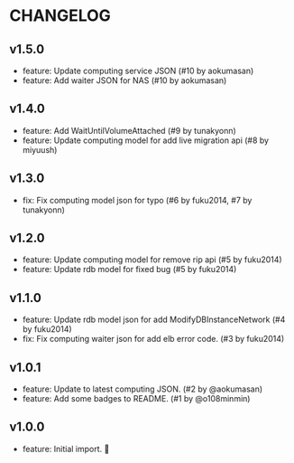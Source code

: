 
# CHANGELOG

## v1.5.0

* feature: Update computing service JSON (#10 by aokumasan)
* feature: Add waiter JSON for NAS (#10 by aokumasan)

## v1.4.0

* feature: Add WaitUntilVolumeAttached (#9 by tunakyonn)
* feature: Update computing model for add live migration api (#8 by miyuush)

## v1.3.0

* fix: Fix computing model json for typo (#6 by fuku2014, #7 by tunakyonn)

## v1.2.0

* feature: Update computing model for remove rip api (#5 by fuku2014)
* feature: Update rdb model for fixed bug (#5 by fuku2014)

## v1.1.0

* feature: Update rdb model json for add ModifyDBInstanceNetwork (#4 by fuku2014)
* fix: Fix computing waiter json for add elb error code. (#3 by fuku2014)

## v1.0.1

* feature: Update to latest computing JSON. (#2 by @aokumasan)
* feature: Add some badges to README. (#1 by @o108minmin)

## v1.0.0

* feature: Initial import. :tada:
